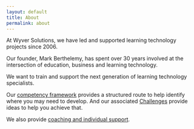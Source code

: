 ```yaml
---
layout: default
title: About
permalink: about
---
```

At Wyver Solutions, we have led and supported learning technology projects since 2006.

Our founder, Mark Berthelemy, has spent over 30 years involved at the intersection of education, business and learning technology.

We want to train and support the next generation of learning technology specialists.

Our [competency framework](/competencies) provides a structured route to help identify where you may need to develop. And our associated [Challenges](/challenges) provide ideas to help you achieve that.

We also provide [coaching and individual support](/coaching).
